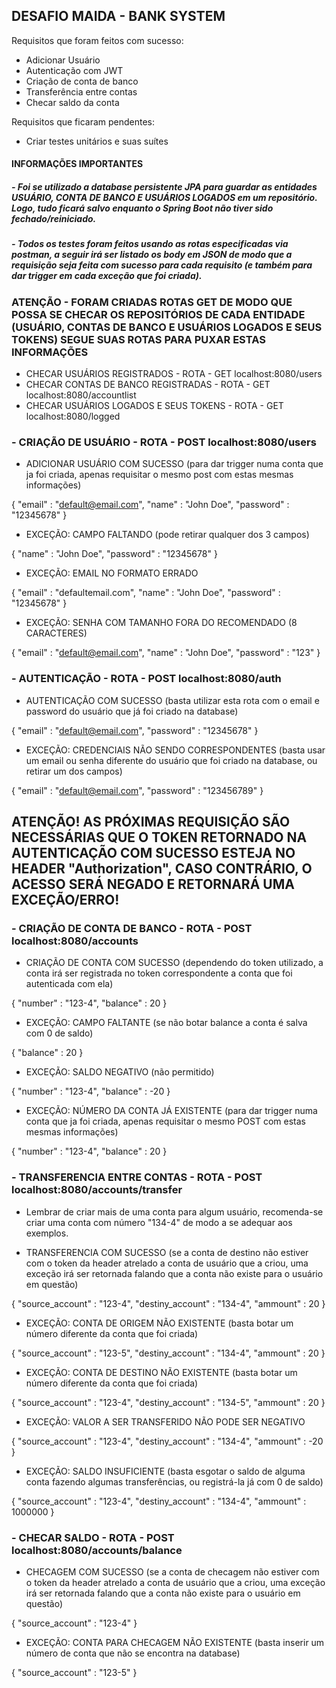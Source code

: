 <h2> DESAFIO MAIDA - BANK SYSTEM </h2>

Requisitos que foram feitos com sucesso:
- Adicionar Usuário 
- Autenticação com JWT
- Criação de conta de banco
- Transferência entre contas
- Checar saldo da conta

Requisitos que ficaram pendentes:
- Criar testes unitários e suas suítes


<h4> INFORMAÇÕES IMPORTANTES </h4>

<h5>- Foi se utilizado a database persistente JPA para guardar as entidades USUÁRIO, CONTA DE BANCO E USUÁRIOS LOGADOS em um repositório. Logo, tudo ficará salvo enquanto o Spring Boot não tiver sido fechado/reiniciado.</h5>

<h5>- Todos os testes foram feitos usando as rotas especificadas via postman, a seguir irá ser listado os body em JSON de modo que a requisição seja feita com sucesso para cada requisito (e também para dar trigger em cada exceção que foi criada).</h5>

<h3> ATENÇÃO - FORAM CRIADAS ROTAS GET DE MODO QUE POSSA SE CHECAR OS REPOSITÓRIOS DE CADA ENTIDADE (USUÁRIO, CONTAS DE BANCO E USUÁRIOS LOGADOS E SEUS TOKENS) SEGUE SUAS ROTAS PARA PUXAR ESTAS INFORMAÇÕES </h3>
  
  - CHECAR USUÁRIOS REGISTRADOS - ROTA - GET localhost:8080/users 
  - CHECAR CONTAS DE BANCO REGISTRADAS - ROTA - GET localhost:8080/accountlist
  - CHECAR USUÁRIOS LOGADOS E SEUS TOKENS - ROTA - GET localhost:8080/logged
  

<h3> - CRIAÇÃO DE USUÁRIO - ROTA - POST localhost:8080/users </h3>

- ADICIONAR USUÁRIO COM SUCESSO (para dar trigger numa conta que ja foi criada, apenas requisitar o mesmo post com estas mesmas informações)

{
    "email" : "default@email.com",
    "name" : "John Doe",
    "password" : "12345678"
}

- EXCEÇÃO: CAMPO FALTANDO (pode retirar qualquer dos 3 campos)

{
    "name" : "John Doe",
    "password" : "12345678"
}

- EXCEÇÃO: EMAIL NO FORMATO ERRADO

{
    "email" : "defaultemail.com",
    "name" : "John Doe",
    "password" : "12345678"
}

- EXCEÇÃO: SENHA COM TAMANHO FORA DO RECOMENDADO (8 CARACTERES)

{
    "email" : "default@email.com",
    "name" : "John Doe",
    "password" : "123"
}

<h3> - AUTENTICAÇÃO - ROTA - POST localhost:8080/auth </h3>

- AUTENTICAÇÃO COM SUCESSO (basta utilizar esta rota com o email e password do usuário que já foi criado na database)

{
    "email" : "default@email.com",
    "password" : "12345678"
}

- EXCEÇÃO:  CREDENCIAIS NÃO SENDO CORRESPONDENTES (basta usar um email ou senha diferente do usuário que foi criado na database, ou retirar um dos campos)

{
    "email" : "default@email.com",
    "password" : "123456789"
}

<h2> ATENÇÃO! AS PRÓXIMAS REQUISIÇÃO SÃO NECESSÁRIAS QUE O TOKEN RETORNADO NA AUTENTICAÇÃO COM SUCESSO ESTEJA NO HEADER "Authorization", CASO CONTRÁRIO, O ACESSO SERÁ NEGADO E RETORNARÁ UMA EXCEÇÃO/ERRO! </h2>

<h3> - CRIAÇÃO DE CONTA DE BANCO - ROTA - POST localhost:8080/accounts  </h3>

- CRIAÇÃO DE CONTA COM SUCESSO (dependendo do token utilizado, a conta irá ser registrada no token correspondente a conta que foi autenticada com ela)

{
    "number" : "123-4",
    "balance" : 20
}

- EXCEÇÃO: CAMPO FALTANTE (se não botar balance a conta é salva com 0 de saldo)

{
    "balance" : 20
}


- EXCEÇÃO: SALDO NEGATIVO (não permitido)

{
    "number" : "123-4",
    "balance" : -20
}

- EXCEÇÃO: NÚMERO DA CONTA JÁ EXISTENTE (para dar trigger numa conta que ja foi criada, apenas requisitar o mesmo POST com estas mesmas informações)

{
    "number" : "123-4",
    "balance" : 20
}

<h3> - TRANSFERENCIA ENTRE CONTAS - ROTA - POST localhost:8080/accounts/transfer  </h3>

- Lembrar de criar mais de uma conta para algum usuário, recomenda-se criar uma conta com número "134-4" de modo a se adequar aos exemplos.

- TRANSFERENCIA COM SUCESSO (se a conta de destino não estiver com o token da header atrelado a conta de usuário que a criou, uma exceção irá ser retornada falando que a conta não existe para o usuário em questão)

{
    "source_account" : "123-4",
    "destiny_account" : "134-4",
    "ammount" : 20
}

- EXCEÇÃO: CONTA DE ORIGEM NÃO EXISTENTE (basta botar um número diferente da conta que foi criada)

{
    "source_account" : "123-5",
    "destiny_account" : "134-4",
    "ammount" : 20
}

- EXCEÇÃO: CONTA DE DESTINO NÃO EXISTENTE (basta botar um número diferente da conta que foi criada)

{
    "source_account" : "123-4",
    "destiny_account" : "134-5",
    "ammount" : 20
}

- EXCEÇÃO: VALOR A SER TRANSFERIDO NÃO PODE SER NEGATIVO 

{
    "source_account" : "123-4",
    "destiny_account" : "134-4",
    "ammount" : -20
}

- EXCEÇÃO: SALDO INSUFICIENTE (basta esgotar o saldo de alguma conta fazendo algumas transferências, ou registrá-la já com 0 de saldo)

{
    "source_account" : "123-4",
    "destiny_account" : "134-4",
    "ammount" : 1000000
}

<h3> - CHECAR SALDO - ROTA - POST localhost:8080/accounts/balance  </h3>

- CHECAGEM COM SUCESSO (se a conta de checagem não estiver com o token da header atrelado a conta de usuário que a criou, uma exceção irá ser retornada falando que a conta não existe para o usuário em questão)

{
    "source_account" : "123-4"
}

- EXCEÇÃO: CONTA PARA CHECAGEM NÃO EXISTENTE (basta inserir um número de conta que não se encontra na database)

{
    "source_account" : "123-5"
}










